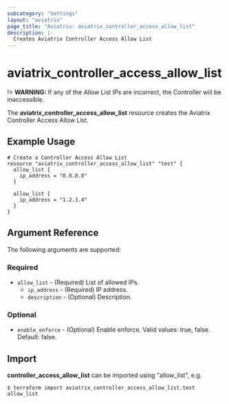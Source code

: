 ```yaml
---
subcategory: "Settings"
layout: "aviatrix"
page_title: "Aviatrix: aviatrix_controller_access_allow_list"
description: |-
  Creates Aviatrix Controller Access Allow List
---
```


# aviatrix_controller_access_allow_list

!> **WARNING:** If any of the Allow List IPs are incorrect, the Controller will be inaccessible.

The **aviatrix_controller_access_allow_list** resource creates the Aviatrix Controller Access Allow List.

## Example Usage

```hcl
# Create a Controller Access Allow List
resource "aviatrix_controller_access_allow_list" "test" {
  allow_list {
    ip_address = "0.0.0.0"
  }

  allow_list {
    ip_address = "1.2.3.4"
  }
}
```

## Argument Reference

The following arguments are supported:

### Required
* `allow_list` - (Required) List of allowed IPs.
    * `ip_address` - (Required) IP address.
    * `description` - (Optional) Description.

### Optional
* `enable_enforce` - (Optional) Enable enforce. Valid values: true, false. Default: false.

## Import

**controller_access_allow_list** can be imported using "allow_list", e.g.

```
$ terraform import aviatrix_controller_access_allow_list.test allow_list
```
